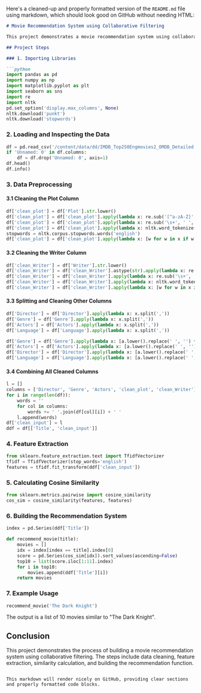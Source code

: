 Here's a cleaned-up and properly formatted version of the `README.md` file using markdown, which should look good on GitHub without needing HTML:

```markdown
# Movie Recommendation System using Collaborative Filtering

This project demonstrates a movie recommendation system using collaborative filtering. The dataset used includes detailed information about the top 250 English movies from IMDB. The system recommends movies based on their similarity in terms of directors, genres, actors, and plot descriptions.

## Project Steps

### 1. Importing Libraries

```python
import pandas as pd
import numpy as np
import matplotlib.pyplot as plt
import seaborn as sns
import re
import nltk
pd.set_option('display.max_columns', None)
nltk.download('punkt')
nltk.download('stopwords')
```

### 2. Loading and Inspecting the Data

```python
df = pd.read_csv('/content/data/dd/IMDB_Top250Engmovies2_OMDB_Detailed.csv', index_col=False)
if 'Unnamed: 0' in df.columns:
    df = df.drop('Unnamed: 0', axis=1)
df.head()
df.info()
```

### 3. Data Preprocessing

#### 3.1 Cleaning the Plot Column

```python
df['clean_plot'] = df['Plot'].str.lower()
df['clean_plot'] = df['clean_plot'].apply(lambda x: re.sub('[^a-zA-Z]', ' ', x))
df['clean_plot'] = df['clean_plot'].apply(lambda x: re.sub('\s+', ' ', x))
df['clean_plot'] = df['clean_plot'].apply(lambda x: nltk.word_tokenize(x))
stopwords = nltk.corpus.stopwords.words('english')
df['clean_plot'] = df['clean_plot'].apply(lambda x: [w for w in x if w not in stopwords])
```

#### 3.2 Cleaning the Writer Column

```python
df['clean_Writer'] = df['Writer'].str.lower()
df['clean_Writer'] = df['clean_Writer'].astype(str).apply(lambda x: re.sub('[^a-zA-Z]', ' ', x))
df['clean_Writer'] = df['clean_Writer'].apply(lambda x: re.sub('\s+', ' ', x))
df['clean_Writer'] = df['clean_Writer'].apply(lambda x: nltk.word_tokenize(x))
df['clean_Writer'] = df['clean_Writer'].apply(lambda x: [w for w in x if w not in stopwords])
```

#### 3.3 Splitting and Cleaning Other Columns

```python
df['Director'] = df['Director'].apply(lambda x: x.split(','))
df['Genre'] = df['Genre'].apply(lambda x: x.split(','))
df['Actors'] = df['Actors'].apply(lambda x: x.split(','))
df['Language'] = df['Language'].apply(lambda x: x.split(','))

df['Genre'] = df['Genre'].apply(lambda x: [a.lower().replace(' ', '') for a in x])
df['Actors'] = df['Actors'].apply(lambda x: [a.lower().replace(' ', '') for a in x])
df['Director'] = df['Director'].apply(lambda x: [a.lower().replace(' ', '') for a in x])
df['Language'] = df['Language'].apply(lambda x: [a.lower().replace(' ', '') for a in x])
```

#### 3.4 Combining All Cleaned Columns

```python
l = []
columns = ['Director', 'Genre', 'Actors', 'clean_plot', 'clean_Writer']
for i in range(len(df)):
    words = ''
    for col in columns:
        words += ' '.join(df[col][i]) + ' '
    l.append(words)
df['clean_input'] = l
ddf = df[['Title', 'clean_input']]
```

### 4. Feature Extraction

```python
from sklearn.feature_extraction.text import TfidfVectorizer
tfidf = TfidfVectorizer(stop_words='english')
features = tfidf.fit_transform(ddf['clean_input'])
```

### 5. Calculating Cosine Similarity

```python
from sklearn.metrics.pairwise import cosine_similarity
cos_sim = cosine_similarity(features, features)
```

### 6. Building the Recommendation System

```python
index = pd.Series(ddf['Title'])

def recommend_movie(title):
    movies = []
    idx = index[index == title].index[0]
    score = pd.Series(cos_sim[idx]).sort_values(ascending=False)
    top10 = list(score.iloc[1:11].index)
    for i in top10:
        movies.append(ddf['Title'][i])
    return movies
```

### 7. Example Usage

```python
recommend_movie('The Dark Knight')
```

The output is a list of 10 movies similar to "The Dark Knight".

## Conclusion

This project demonstrates the process of building a movie recommendation system using collaborative filtering. The steps include data cleaning, feature extraction, similarity calculation, and building the recommendation function.
```

This markdown will render nicely on GitHub, providing clear sections and properly formatted code blocks.
